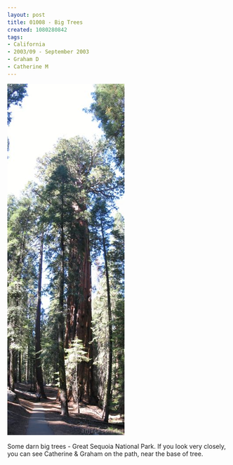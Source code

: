 ```yaml
---
layout: post
title: 01008 - Big Trees
created: 1080280842
tags:
- California
- 2003/09 - September 2003
- Graham D
- Catherine M
---
```


<img src="/image/images/1008-10-pan-422.jpg"/>

Some darn big trees - Great Sequoia National Park.  If you look very closely, you can see Catherine & Graham on the path, near the base of tree.  
